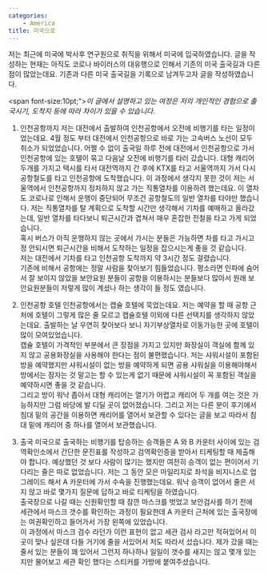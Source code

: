 ```yaml
---
categories: 
    - America
title: 미국으로
---
```


저는 최근에 미국에 박사후 연구원으로 취직을 위해서 미국에 입국하였습니다.
글을 작성하는 현재는 아직도 코로나 바이러스의 대유행으로 인해서 기존의 미국 출국길과 다른 점이 많았는데요.
기존과 다른 미국 출국길을 기록으로 남겨두고자 글을 작성하였습니다.

<span font-size:10pt;">*이 글에서 설명하고 있는 여정은 저의 개인적인 경험으로 출국시기, 도착지 등에 따라 차이가 있을 수 있습니다.*</span>

1. 인천공항까지
 저는 대전에서 출발하여 인천공항에서 오전에 비행기를 타는 일정이었는데요. 4월 정도 부터 대전에서 인천공항으로 바로 가는 고속버스 노선이 모두 취소가 되었었습니다.
 어쩔 수 없이 출국일 하루 전에 대전에서 인천공항으로 가서 인천공항에 있는 호텔이 묶고 다음날 오전에 비행기를 타러 갔습니다.
 대형 캐리어 두개를 가지고 택시를 타서 대전역까지 간 후에 KTX를 타고 서울역까지 가서 다시 공항철도를 타고 인천공항에 도착했습니다.
 이 과정에서 생각지 못한 것이 저는 서울역에서 인천공항까지 정차하지 않고 가는 직통열차를 이용하려 했는데요. 이 열차도 코로나로 인해서 운행이 중단되어 무조건 공항철도의 일반 열차를 타야만 했습니다.
 저는 직통열차를 탈 계획으로 도착할 시간만 생각해서 기차를 예매하고 올라갔는데, 일반 열차를 타다보니 퇴근시간과 겹쳐서 매우 혼잡한 전철을 타고 가게 되었습니다.  
 혹시 버스가 아직 운행하지 않는 곳에서 가시는 분들은 가능하면 차를 타고 가시고 정 안되시면 퇴근시간을 비해서 도착하는 일정을 잡으시는게 좋을 것 같습니다.  
 저는 대전에서 기차를 타고 인천공항 도착까지 약 3시간 정도 걸렸습니다.  
 기존에 비해서 공항에는 정말 사람을 찾아보기 힘들었습니다. 평소라면 인파에 숨어서 잘 보이지 않았을 보안요원 분들이 공항을 이용하시는 분들보다 많아서 원래 보안요원분들이 저렇게 많이 계셨나 하는 생각이 들 정도 였습니다.
 
2. 인천공항 호텔
 인천공항에서는 캡슐 호텔에 묵었는데요. 저는 예약을 할 때 공항 근처에 호텔이 그렇게 많은 줄 모르고 캡슐호텔 이외에 다른 선택지를 생각하지 않았는데요. 출발하는 날 우연히 찾아보다 보니 자기부상열차로 이동가능한 곳에 호텔이 많이 모여있었습니다.  
 캡슐 호텔이 가격적인 부분에서 큰 장점을 가지고 있지만 화장실이 객실에 함께 있지 않고 공용화장실을 사용해야 한다는 점이 불편했습니다. 저는 샤워시설이 포함된 방을 예약했지만 샤워시설이 없는 방을 예약하게 되면 공용 샤워실을 이용해야해서 방에서는 잠자는 것 말고는 할 수 있는게 없기 때문에 샤워시설이 꼭 포함된 객실을 예약하시면 좋을 것 같습니다.  
 그리고 방이 워낙 좁아서 대형 캐리어는 열기가 어렵고 캐리어 두 개를 여는 것은 가능하지만 그럼 바당에 발 디딜 곳이 없어졌습니다. 그리고 저는 다른 분이 후기에서 침대 밑의 공간을 이용하면 캐리어를 열어서 보관할 수 있다는 글을 보고 따라서 침대 밑에 캐리어 중 하나를 열어서 보관했습니다.
 
3. 출국
 미국으로 출국하는 비행기를 탑승하는 승객들은 A 와 B 카운터 사이에 있는 검역확인소에서 간단한 문진표를 작성하고 검역확인증을 받아서 티케팅할 때 제출해야 합니다. 예상했던 것 보다 사람이 많기는 했지만 여전히 승객이 없는 편이어서 기다리는 줄은 따로 없었습니다.
 저는 그 동안 모은 마일리지로 좌석을 비지니스로 업그레이드 해서 A 카운터에 가서 수속을 진행했는데요. 워낙 승객이 없어서 줄은 서지 않고 바로 몇가지 질문에 답하고 바로 티케팅을 하였습니다.  
 출국장으로 나갈 때는 신원확인할 때 잠깐 마스크를 벗었고 보안검사를 하기 전에 세관에서 마스크 갯수를 확인하는 과정이 필요한데 A 카운터 근처에 있는 출국장에는 여권확인하고 들어가서 가장 왼쪽에 있었습니다.  
 이 과정에서 마스크 검수 라던가 이런 표현이 없고 세관 검사 라고만 적혀있어서 이 곳이 맞나 싶은데 다들 거기에 줄을 서있어서 저도 따라서 섰습니다. 제가 갔을 때는 줄서 있는 분들이 꽤 있어서 그런지 하나하나 일일이 갯수를 새지는 않고 몇개 있는지만 물어보고 세관 확인 했다는 스티커를 가방에 붙여주셨습니다.  
 
